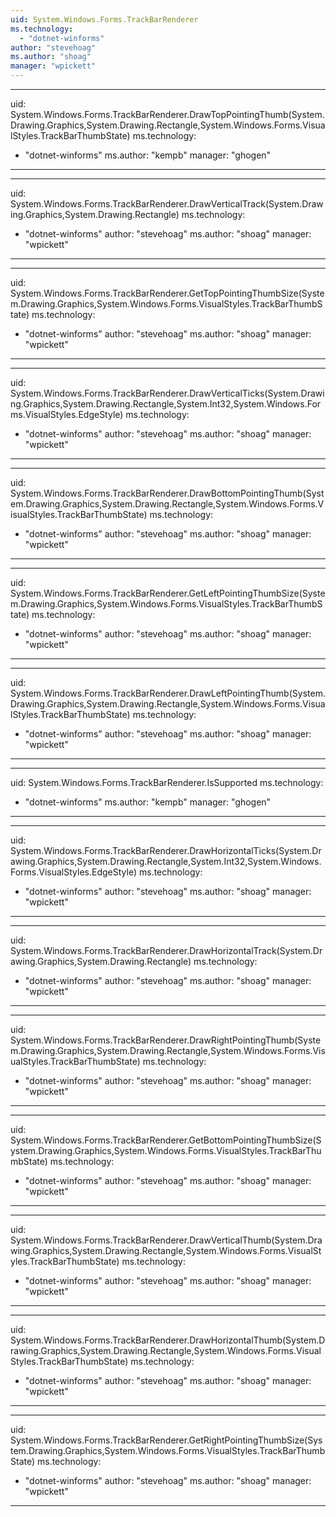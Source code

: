 ```yaml
---
uid: System.Windows.Forms.TrackBarRenderer
ms.technology: 
  - "dotnet-winforms"
author: "stevehoag"
ms.author: "shoag"
manager: "wpickett"
---
```


---
uid: System.Windows.Forms.TrackBarRenderer.DrawTopPointingThumb(System.Drawing.Graphics,System.Drawing.Rectangle,System.Windows.Forms.VisualStyles.TrackBarThumbState)
ms.technology: 
  - "dotnet-winforms"
ms.author: "kempb"
manager: "ghogen"
---

---
uid: System.Windows.Forms.TrackBarRenderer.DrawVerticalTrack(System.Drawing.Graphics,System.Drawing.Rectangle)
ms.technology: 
  - "dotnet-winforms"
author: "stevehoag"
ms.author: "shoag"
manager: "wpickett"
---

---
uid: System.Windows.Forms.TrackBarRenderer.GetTopPointingThumbSize(System.Drawing.Graphics,System.Windows.Forms.VisualStyles.TrackBarThumbState)
ms.technology: 
  - "dotnet-winforms"
author: "stevehoag"
ms.author: "shoag"
manager: "wpickett"
---

---
uid: System.Windows.Forms.TrackBarRenderer.DrawVerticalTicks(System.Drawing.Graphics,System.Drawing.Rectangle,System.Int32,System.Windows.Forms.VisualStyles.EdgeStyle)
ms.technology: 
  - "dotnet-winforms"
author: "stevehoag"
ms.author: "shoag"
manager: "wpickett"
---

---
uid: System.Windows.Forms.TrackBarRenderer.DrawBottomPointingThumb(System.Drawing.Graphics,System.Drawing.Rectangle,System.Windows.Forms.VisualStyles.TrackBarThumbState)
ms.technology: 
  - "dotnet-winforms"
author: "stevehoag"
ms.author: "shoag"
manager: "wpickett"
---

---
uid: System.Windows.Forms.TrackBarRenderer.GetLeftPointingThumbSize(System.Drawing.Graphics,System.Windows.Forms.VisualStyles.TrackBarThumbState)
ms.technology: 
  - "dotnet-winforms"
author: "stevehoag"
ms.author: "shoag"
manager: "wpickett"
---

---
uid: System.Windows.Forms.TrackBarRenderer.DrawLeftPointingThumb(System.Drawing.Graphics,System.Drawing.Rectangle,System.Windows.Forms.VisualStyles.TrackBarThumbState)
ms.technology: 
  - "dotnet-winforms"
author: "stevehoag"
ms.author: "shoag"
manager: "wpickett"
---

---
uid: System.Windows.Forms.TrackBarRenderer.IsSupported
ms.technology: 
  - "dotnet-winforms"
ms.author: "kempb"
manager: "ghogen"
---

---
uid: System.Windows.Forms.TrackBarRenderer.DrawHorizontalTicks(System.Drawing.Graphics,System.Drawing.Rectangle,System.Int32,System.Windows.Forms.VisualStyles.EdgeStyle)
ms.technology: 
  - "dotnet-winforms"
author: "stevehoag"
ms.author: "shoag"
manager: "wpickett"
---

---
uid: System.Windows.Forms.TrackBarRenderer.DrawHorizontalTrack(System.Drawing.Graphics,System.Drawing.Rectangle)
ms.technology: 
  - "dotnet-winforms"
author: "stevehoag"
ms.author: "shoag"
manager: "wpickett"
---

---
uid: System.Windows.Forms.TrackBarRenderer.DrawRightPointingThumb(System.Drawing.Graphics,System.Drawing.Rectangle,System.Windows.Forms.VisualStyles.TrackBarThumbState)
ms.technology: 
  - "dotnet-winforms"
author: "stevehoag"
ms.author: "shoag"
manager: "wpickett"
---

---
uid: System.Windows.Forms.TrackBarRenderer.GetBottomPointingThumbSize(System.Drawing.Graphics,System.Windows.Forms.VisualStyles.TrackBarThumbState)
ms.technology: 
  - "dotnet-winforms"
author: "stevehoag"
ms.author: "shoag"
manager: "wpickett"
---

---
uid: System.Windows.Forms.TrackBarRenderer.DrawVerticalThumb(System.Drawing.Graphics,System.Drawing.Rectangle,System.Windows.Forms.VisualStyles.TrackBarThumbState)
ms.technology: 
  - "dotnet-winforms"
author: "stevehoag"
ms.author: "shoag"
manager: "wpickett"
---

---
uid: System.Windows.Forms.TrackBarRenderer.DrawHorizontalThumb(System.Drawing.Graphics,System.Drawing.Rectangle,System.Windows.Forms.VisualStyles.TrackBarThumbState)
ms.technology: 
  - "dotnet-winforms"
author: "stevehoag"
ms.author: "shoag"
manager: "wpickett"
---

---
uid: System.Windows.Forms.TrackBarRenderer.GetRightPointingThumbSize(System.Drawing.Graphics,System.Windows.Forms.VisualStyles.TrackBarThumbState)
ms.technology: 
  - "dotnet-winforms"
author: "stevehoag"
ms.author: "shoag"
manager: "wpickett"
---
